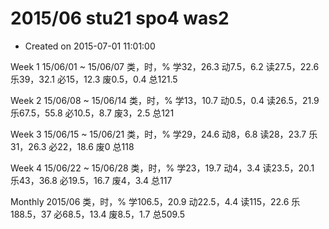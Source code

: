 # 2015/06 stu21 spo4 was2

* Created on 2015-07-01 11:01:00

Week 1 15/06/01 ~ 15/06/07 类，时，% 学32，26.3 动7.5，6.2 读27.5，22.6 乐39，32.1 必15，12.3 废0.5，0.4 总121.5

Week 2 15/06/08 ~ 15/06/14 类，时，% 学13，10.7 动0.5，0.4 读26.5，21.9 乐67.5，55.8 必10.5，8.7 废3，2.5 总121

Week 3 15/06/15 ~ 15/06/21 类，时，% 学29，24.6 动8，6.8 读28，23.7 乐31，26.3 必22，18.6 废0 总118

Week 4 15/06/22 ~ 15/06/28 类，时，% 学23，19.7 动4，3.4 读23.5，20.1 乐43，36.8 必19.5，16.7 废4，3.4 总117

Monthly 2015/06 类，时，% 学106.5，20.9 动22.5，4.4 读115，22.6 乐188.5，37 必68.5，13.4 废8.5，1.7 总509.5

